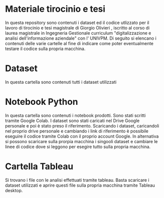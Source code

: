 # Materiale tirocinio e tesi 
In questa repository sono contenuti i dataset ed il codice utlizzato per il lavoro di tirocinio e tesi magistrale  di Giorgio Olivieri , iscritto al corso di laurea magistrale in Ingegneria Gestionale curriculum "digitalizzazione e analisi dell'informazione aziendale" con l' UNIVPM.
Di seguito si elencano i contenuti delle varie cartelle al fine di indicare come poter eventualmente testare il codice sulla propria macchina.

# Dataset
In questa cartella sono contenuti tutti i dataset utilizzati

# Notebook Python
In questa cartella sono contenuti i notebook prodotti. 
Sono stati scritti tramite Google Colab. 
I dataset sono stati caricati nel Drive Google personale e poi è stato preso il riferimento.
Scaricando i dataset, caricandoli nel proprio drive personale e cambiando i link di riferimento è possibile eseguire il codice tramite Colab con il proprio account Google.
In alternativa si possono scaricare sulla prorpia macchina i singooli dataset e cambiare le linee di codice dove si leggono per esegire tutto sulla propria macchina.

# Cartella Tableau
Si trovano i file con le analisi effettuati tramite tableau. 
Basta scaricare i dataset utilizzati e aprire questi file sulla propria macchina tramite Tableau desktop.
